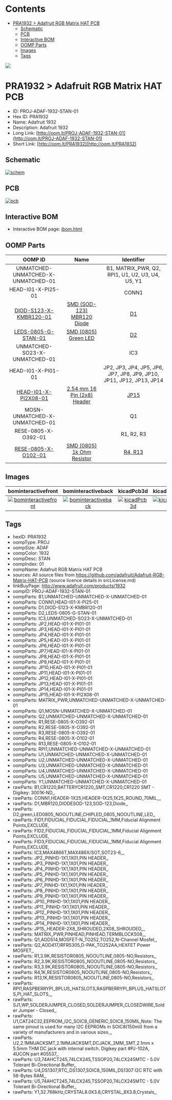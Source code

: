 



Contents
========

* [PRA1932 > Adafruit RGB Matrix HAT PCB](#pra1932--adafruit-rgb-matrix-hat-pcb)
	* [Schematic](#schematic)
	* [PCB](#pcb)
	* [Interactive BOM](#interactive-bom)
	* [OOMP Parts](#oomp-parts)
	* [Images](#images)
	* [Tags](#tags)
  
![][im]
# PRA1932 > Adafruit RGB Matrix HAT PCB

- ID: PROJ-ADAF-1932-STAN-01
- Hex ID: PRA1932
- Name: Adafruit 1932
- Description: Adafruit 1932
- Long Link: [http://oom.lt/PROJ-ADAF-1932-STAN-01](http://oom.lt/PROJ-ADAF-1932-STAN-01)
- Short Link: [http://oom.lt/PRA1932](http://oom.lt/PRA1932)

## Schematic
  
[![schem](eagleSchemImage.png)](eagleSchemImage.png)
## PCB
  
[![pcb](eagleImage.png)](eagleImage.png)
## Interactive BOM

- Interactive BOM page: [ibom.html](https://htmlpreview.github.io/?https://github.com/oomlout/oomlout_OOMP_projects/blob/main/PROJ-ADAF-1932-STAN-01/kicad/bom/ibom.html)

## OOMP Parts
  

|OOMP ID|Name|Identifier|
| :---: | :---: | :---: |
|UNMATCHED-UNMATCHED-X-UNMATCHED-01||B1, MATRIX_PWR, Q2, RPI1, U1, U2, U3, U4, U5, Y1|
|HEAD-I01-X-PI25-01||CONN1|
|[DIOD-S123-X-KMBR120-01](https://github.com/oomlout/oomlout_OOMP_parts/tree/main/DIOD-S123-X-KMBR120-01/)|[SMD (SOD-123) MBR120 Diode](https://github.com/oomlout/oomlout_OOMP_parts/tree/main/DIOD-S123-X-KMBR120-01/)|[D1](https://github.com/oomlout/oomlout_OOMP_parts/tree/main/DIOD-S123-X-KMBR120-01/)|
|[LEDS-0805-G-STAN-01](https://github.com/oomlout/oomlout_OOMP_parts/tree/main/LEDS-0805-G-STAN-01/)|[SMD (0805) Green LED](https://github.com/oomlout/oomlout_OOMP_parts/tree/main/LEDS-0805-G-STAN-01/)|[D2](https://github.com/oomlout/oomlout_OOMP_parts/tree/main/LEDS-0805-G-STAN-01/)|
|UNMATCHED-SO23-X-UNMATCHED-01||IC3|
|HEAD-I01-X-PI01-01||JP2, JP3, JP4, JP5, JP6, JP7, JP8, JP9, JP10, JP11, JP12, JP13, JP14|
|[HEAD-I01-X-PI2X08-01](https://github.com/oomlout/oomlout_OOMP_parts/tree/main/HEAD-I01-X-PI2X08-01/)|[2.54 mm 16 Pin (2x8) Header](https://github.com/oomlout/oomlout_OOMP_parts/tree/main/HEAD-I01-X-PI2X08-01/)|[JP15](https://github.com/oomlout/oomlout_OOMP_parts/tree/main/HEAD-I01-X-PI2X08-01/)|
|MOSN-UNMATCHED-X-UNMATCHED-01||Q1|
|RESE-0805-X-O392-01||R1, R2, R3|
|[RESE-0805-X-O102-01](https://github.com/oomlout/oomlout_OOMP_parts/tree/main/RESE-0805-X-O102-01/)|[SMD (0805) 1k Ohm Resistor](https://github.com/oomlout/oomlout_OOMP_parts/tree/main/RESE-0805-X-O102-01/)|[R4, R13](https://github.com/oomlout/oomlout_OOMP_parts/tree/main/RESE-0805-X-O102-01/)|

## Images
  
  

|bominteractivefront|bominteractiveback|kicadPcb3d|kicadPcb3dFront|kicadPcb3dBack|kicadSchem|eagleImage|eagleSchemImage|pcbdraw|pcbdrawback|
| :---: | :---: | :---: | :---: | :---: | :---: | :---: | :---: | :---: | :---: |
|[![bominteractivefront](bomFront_140.png)](bomFront.png)|[![bominteractiveback](bomBack_140.png)](bomBack.png)|[![kicadPcb3d](kicadPcb3d_140.png)](kicadPcb3d.png)|[![kicadPcb3dFront](kicadPcb3dFront_140.png)](kicadPcb3dFront.png)|[![kicadPcb3dBack](kicadPcb3dBack_140.png)](kicadPcb3dBack.png)|[![kicadSchem](kicadSchem_140.png)](kicadSchem.png)|[![eagleImage](eagleImage_140.png)](eagleImage.png)|[![eagleSchemImage](eagleSchemImage_140.png)](eagleSchemImage.png)|[![pcbdraw](pcbdraw_140.png)](pcbdraw.png)|[![pcbdrawback](pcbdrawBack_140.png)](pcbdrawBack.png)|

## Tags

- hexID: PRA1932
- oompType: PROJ
- oompSize: ADAF
- oompColor: 1932
- oompDesc: STAN
- oompIndex: 01
- oompName: Adafruit RGB Matrix HAT PCB
- sources: All source files from https://github.com/adafruit/Adafruit-RGB-Matrix-HAT-PCB (source licence details in srcLicense.md)
- linkBuyPage: http://www.adafruit.com/products/1932
- oompID: PROJ-ADAF-1932-STAN-01
- oompParts: B1,UNMATCHED-UNMATCHED-X-UNMATCHED-01
- oompParts: CONN1,HEAD-I01-X-PI25-01
- oompParts: D1,DIOD-S123-X-KMBR120-01
- oompParts: D2,LEDS-0805-G-STAN-01
- oompParts: IC3,UNMATCHED-SO23-X-UNMATCHED-01
- oompParts: JP2,HEAD-I01-X-PI01-01
- oompParts: JP3,HEAD-I01-X-PI01-01
- oompParts: JP4,HEAD-I01-X-PI01-01
- oompParts: JP5,HEAD-I01-X-PI01-01
- oompParts: JP6,HEAD-I01-X-PI01-01
- oompParts: JP7,HEAD-I01-X-PI01-01
- oompParts: JP8,HEAD-I01-X-PI01-01
- oompParts: JP9,HEAD-I01-X-PI01-01
- oompParts: JP10,HEAD-I01-X-PI01-01
- oompParts: JP11,HEAD-I01-X-PI01-01
- oompParts: JP12,HEAD-I01-X-PI01-01
- oompParts: JP13,HEAD-I01-X-PI01-01
- oompParts: JP14,HEAD-I01-X-PI01-01
- oompParts: JP15,HEAD-I01-X-PI2X08-01
- oompParts: MATRIX_PWR,UNMATCHED-UNMATCHED-X-UNMATCHED-01
- oompParts: Q1,MOSN-UNMATCHED-X-UNMATCHED-01
- oompParts: Q2,UNMATCHED-UNMATCHED-X-UNMATCHED-01
- oompParts: R1,RESE-0805-X-O392-01
- oompParts: R2,RESE-0805-X-O392-01
- oompParts: R3,RESE-0805-X-O392-01
- oompParts: R4,RESE-0805-X-O102-01
- oompParts: R13,RESE-0805-X-O102-01
- oompParts: RPI1,UNMATCHED-UNMATCHED-X-UNMATCHED-01
- oompParts: U1,UNMATCHED-UNMATCHED-X-UNMATCHED-01
- oompParts: U2,UNMATCHED-UNMATCHED-X-UNMATCHED-01
- oompParts: U3,UNMATCHED-UNMATCHED-X-UNMATCHED-01
- oompParts: U4,UNMATCHED-UNMATCHED-X-UNMATCHED-01
- oompParts: U5,UNMATCHED-UNMATCHED-X-UNMATCHED-01
- oompParts: Y1,UNMATCHED-UNMATCHED-X-UNMATCHED-01
- rawParts: B1,CR1220,BATTERYCR1220_SMT,CR1220,CR1220 SMT - Digikey: 3001K-ND,,
- rawParts: CONN1,HEADER-1X25,HEADER-1X25,1X25_ROUND_70MIL,,,
- rawParts: D1,MBR120,DIODESOD-123,SOD-123,Diode,,
- rawParts: D2,green,LED0805_NOOUTLINE,CHIPLED_0805_NOOUTLINE,LED,,
- rawParts: FID1,FIDUCIAL,FIDUCIAL,FIDUCIAL_1MM,Fiducial Alignment Points,EXCLUDE,
- rawParts: FID2,FIDUCIAL,FIDUCIAL,FIDUCIAL_1MM,Fiducial Alignment Points,EXCLUDE,
- rawParts: FID3,FIDUCIAL,FIDUCIAL,FIDUCIAL_1MM,Fiducial Alignment Points,EXCLUDE,
- rawParts: IC3,MAX4866T,MAX486X/SOT,SOT23-6,,,
- rawParts: JP2,,PINHD-1X1,1X01,PIN HEADER,,
- rawParts: JP3,,PINHD-1X1,1X01,PIN HEADER,,
- rawParts: JP4,,PINHD-1X1,1X01,PIN HEADER,,
- rawParts: JP5,,PINHD-1X1,1X01,PIN HEADER,,
- rawParts: JP6,,PINHD-1X1,1X01,PIN HEADER,,
- rawParts: JP7,,PINHD-1X1,1X01,PIN HEADER,,
- rawParts: JP8,,PINHD-1X1,1X01,PIN HEADER,,
- rawParts: JP9,,PINHD-1X1,1X01,PIN HEADER,,
- rawParts: JP10,,PINHD-1X1,1X01,PIN HEADER,,
- rawParts: JP11,,PINHD-1X1,1X01,PIN HEADER,,
- rawParts: JP12,,PINHD-1X1,1X01,PIN HEADER,,
- rawParts: JP13,,PINHD-1X1,1X01,PIN HEADER,,
- rawParts: JP14,,PINHD-1X1,1X01,PIN HEADER,,
- rawParts: JP15,,HEADER-2X8_SHROUDED,2X08_SHROUDED,,,
- rawParts: MATRIX_PWR,PINHEAD,PINHEAD,TERMBLOCK508,,,
- rawParts: Q1,AOD514,MOSFET-N_TO252,TO252,N-Channel Mosfet,,
- rawParts: Q2,AOD417,IRFR5305,D-PAK_TO252AA,HEXFET Power MOSFET,,
- rawParts: R1,3.9K,RESISTOR0805_NOOUTLINE,0805-NO,Resistors,,
- rawParts: R2,3.9K,RESISTOR0805_NOOUTLINE,0805-NO,Resistors,,
- rawParts: R3,3.9K,RESISTOR0805_NOOUTLINE,0805-NO,Resistors,,
- rawParts: R4,1K,RESISTOR0805_NOOUTLINE,0805-NO,Resistors,,
- rawParts: R13,1K,RESISTOR0805_NOOUTLINE,0805-NO,Resistors,,
- rawParts: RPI1,RASPBERRYPI_BPLUS_HATSLOTS,RASPBERRYPI_BPLUS_HATSLOTS,PI_HAT_SLOTS,,,
- rawParts: SJ1,WP,SOLDERJUMPER_CLOSED,SOLDERJUMPER_CLOSEDWIRE,Solder Jumper - Closed,,
- rawParts: U1,CAT24C32,EEPROM_I2C_SOIC8_GENERIC,SOIC8_150MIL,Note: The same pinout is used for many I2C EEPROMs in SOIC8(150mil) from a variety of manufacturers and in various sizes.,,
- rawParts: U2,2.1MMJACKSMT,2.1MMJACKSMT,DCJACK_2MM_SMT,2.1mm x 5.5mm THM DC jack with internal switch. Digikey part #PJ-102A, 4UCON part #05537,,
- rawParts: U3,74AHCT245,74LCX245,TSSOP20,74LCX245MTC - 5.0V Tolerant Bi-Directional Buffer,,
- rawParts: U4,DS1307,RTC_DS1307,SOIC8_150MIL,DS1307 I2C RTC with 56-Bytes RAM,,
- rawParts: U5,74AHCT245,74LCX245,TSSOP20,74LCX245MTC - 5.0V Tolerant Bi-Directional Buffer,,
- rawParts: Y1,32.768kHz,CRYSTAL8.0X3.8,CRYSTAL_8X3.8,Crystals,,



[im]: kicadPcb3d_450.png
